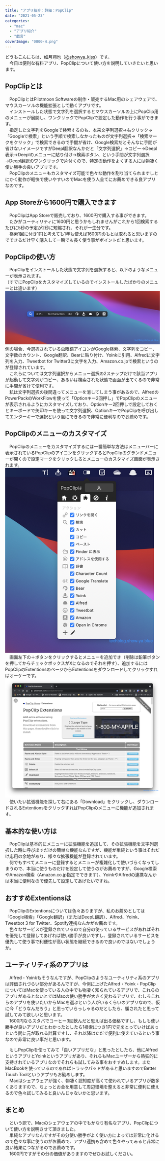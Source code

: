 ```yaml
---
title: "アプリ紹介：詳細：PopClip"
date: "2021-05-23"
categories: 
  - "mac"
  - "アプリ紹介"
  - "戯言"
coverImage: "0000-4.png"
---
```


どうもこんにちは、如月翔也（[@showya\_kiss](http://twitter.com/showya_kiss)）です。  
　今日は便利な有料アプリ、PopClipについて使い方を説明していきたいと思います。  

## PopClipとは

　PopClipとはPilotmoon Softwareの制作・販売するMac用のシェアウェアで、マウスカーソルの機能拡張として動くアプリです。  
　インストールした状態で文字列を選択するとマウスカーソルの上にPopClip用のメニューが展開し、ワンクリックでPopClipで設定した動作を行う事ができます。  
　指定した文字列をGoogleで検索するのも、本来文字列選択→右クリック→「Googleで検索」という手順で検索しなかったものが文字列選択→「検索マークをクリック」で検索できるので手間が省け、Google検索だとそんなに手間が省けないイメージですがDeepl翻訳なんかだと「文字列選択」→コピー→Deepl表示→Deeplのメニューに貼り付け→検索ボタン、という手間が文字列選択→Deepl翻訳のワンクリックで片付くので、特定の動作をよくする人には物凄く使い勝手の良いアプリです。  
　PopClipのメニューもカスタマイズ可能で色々な動作を割り当てられますしとにかく動作が軽快で使いやすいのでMacを使う人全てにお薦めできる良アプリなのです。  

## App Storeから1600円で購入できます

　PopClipはApp Storeで販売しており、1600円で購入する事ができます。  
　たかがユーティリティに1600円と思うかもしれませんがこれから1回検索するたびに5秒の予定が2秒に短縮され、それが一生分です。  
　検索1回に付き1円と考えても1年も使えば1600円のもとは取れると思いますのでできるだけ早く購入して一瞬でも長く使う事がポイントだと思います。  

## PopClipの使い方

　PopClipをインストールした状態で文字列を選択すると、以下のようなメニューが表示されます。  
（すでにPopClipをカスタマイズしているのでインストールしたばかりのメニューとは違います）  
[![PopClip_menu](images/0000-3.png "PopClip_menu")](https://techblog.show-ya.blue/wp-content/uploads/0000-3.png) 　例の場合、今選択されている虫眼鏡アイコンがGoogle検索、文字列をコピー、文字数のカウント、Google翻訳、Bearに貼り付け、Yoinkに引用、Alfredに文字列を入力、Tweetbot for Twitter3に文字を入力、Amazon.co.jpで検索というのが登録されています。  
　これらについては文字列選択からメニュー選択の2ステップだけで該当アプリが起動して文字列がコピー、あるいは検索された状態で画面が出てくるので非常に手間が省けて便利です。  
　私は文字列選択の後間違ってメニューを消してしまう事があるので、AlfredのPowerPackのWorkFlowを使って「Optionキー2回押し」でPopClipのメニューが表示されるようにカスタマイズしており、Optionキー2回押しで設定しておくとキーボードで矢印キーを使って文字列選択、OptionキーでPopClipを呼び出してエンターキーで選択という風にできるので非常に便利なのでお薦めです。  

## PopClipのメニューのカスタマイズ

　PopClipのメニューをカスタマイズするには一番簡単な方法はメニューバーに表示されているPopClipのアイコンをクリックするとPopClipのグランドメニューが開くので設定マークをクリックしるとメニューのカスタマイズ画面が表示されます。  
[![PopClip_g_menu](images/0001.png "PopClip_g_menu")](https://techblog.show-ya.blue/wp-content/uploads/0001.png)  
　画面左下の＋ボタンをクリックするとメニューを追加でき（削除は鉛筆ボタンを押してからチェックボックスがXになるのでそれを押す）、追加するにはPopClipのExtentionsのページからExtentionsをダウンロードしてクリックすればオーケーです。  
[![PopClip_Extentions](images/0002.png "PopClip_Extentions")](https://techblog.show-ya.blue/wp-content/uploads/0002.png)  
　使いたい拡張機能を探して右にある「Download」をクリックし、ダウンロードされるExtentionsをクリックすればPopClipのメニューに機能が追加されます。  

## 基本的な使い方は

　PopClipは基本的にメニューに拡張機能を追加して、その拡張機能を文字列選択した時に呼び出すだけの簡単な機能なんですが、機能が単純という事はそれだけ応用の余地があり、様々な拡張機能が登録されています。  
　何でもすべてメニューに登録するとメニューが複雑化して使いづらくなってしまうので、本当に使うものだけを設定して使うのがお薦めですが、Google検索やAmazon検索（Amazon.co.jp指定でできます）、YoinkやAlfredの連携なんかは本当に便利なので優先して設定してあげたいですね。  

## おすすめExtentionsは

　PopClipのExtentionsについては色々ありますが、私のお薦めとしては「Google検索」「Google翻訳」（またはDeepL翻訳）、Alfred、Yoink、Tweetbot 3 for Twitter、Spotify連携なんかがお薦めです。  
　色々なサービスが登録されているので自分の使っているサービスがあればそれを優先して登録してあげれば使い勝手が良いですし、登録されているサービスを優先して使う事で利便性が高い状態を継続できるので良いのではないでしょうか。  

## ユーティリティ系のアプリは

　Alfred・Yoinkもそうなんですが、PopClipのようなユーティリティ系のアプリは評価されづらい部分があるんですが、今例に上げたAlfred・Yoink・PopClipについてはMacを使っている人の中でも物凄く知られているアプリで、これらのアプリがあるとないとではMacの使い勝手が大きく変わるアプリで、むしろこれらのアプリを使いたいからMacを選ぶという人がいるくらいのアプリなので、仮に今「どうなんだろう」と思っていらっしゃるのだとしたら、騙されたと思って試してみて欲しいと思います。  
　1600円ならスタバでコーヒー3回飲んだと思えば出る価格ですし、もしも使い勝手が良いアプリだとわかったとしたら1検索につき1円で元をとっていけばあっという間に元が取れる計算ですし、それ以降はただで便利に使えているという事なので非常に良い事だと思います。  
  
　もしPopClipを使ってみて「良いアプリだな」と思ったとしたら、他にAlfredというアプリとYoinkというアプリがあり、それらもMacユーザーから熱狂的に支持されているアプリなのでそれらも試してみる事をおすすめします。またMacBookを使っているのであればトラックパッドがあると思いますのでBetter Touch Toolというアプリもお勧めします。  
　Macはシェアウェアが強く、物凄く認知度が高くて使われているアプリが数多くありますので、ちょっとお金を用意して周辺環境を整えると非常に便利に使えるので色々試してみると良いんじゃないかと思います。  

## まとめ

　という訳で、Macのシェアウェアの中でもかなり有名なアプリ、PopClipについて使い方を説明させて頂きました。  
　単純なアプリなんですがその分使い勝手がよく使い方によっては非常に化けるので色々な事に使うのがお薦めで、アプリ連携も含めて色々やってみると非常に良い結果につながるのでお薦めです。  
　1600円ですがその分の価値がありますのでぜひお試しください。
